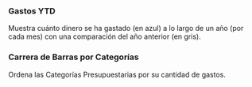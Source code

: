 ### Gastos YTD

Muestra cuánto dinero se ha gastado (en azul) a lo largo de un año (por cada mes) con una comparación del año anterior 
(en gris).

### Carrera de Barras por Categorías

Ordena las Categorías Presupuestarias por su cantidad de gastos.

